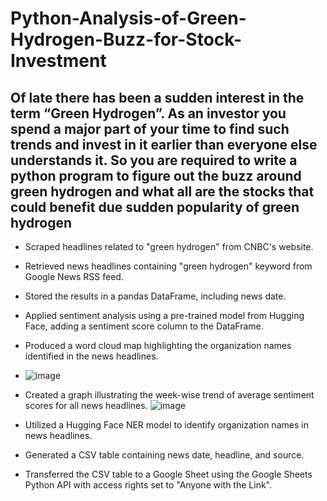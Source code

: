 # Python-Analysis-of-Green-Hydrogen-Buzz-for-Stock-Investment

## Of late there has been a sudden interest in the term “Green Hydrogen”. As an investor you spend a major part of your time to find such trends and invest in it earlier than everyone else understands it. So you are required to write a python program to figure out the buzz around green hydrogen and what all are the stocks that could benefit due sudden popularity of green hydrogen

* Scraped headlines related to "green hydrogen" from CNBC's website.
* Retrieved news headlines containing "green hydrogen" keyword from Google News RSS feed.
* Stored the results in a pandas DataFrame, including news date.
* Applied sentiment analysis using a pre-trained model from Hugging Face, adding a sentiment score column to the DataFrame.
* Produced a word cloud map highlighting the organization names identified in the news headlines.
* ![image](https://github.com/RohanRVC/Python-Analysis-of-Green-Hydrogen-Buzz-for-Stock-Investment/assets/80825254/791d0da4-1c5a-410f-832f-5a21f58acfd8)
* Created a graph illustrating the week-wise trend of average sentiment scores for all news headlines.
![image](https://github.com/RohanRVC/Python-Analysis-of-Green-Hydrogen-Buzz-for-Stock-Investment/assets/80825254/3f48ff04-6183-4afa-8dc2-e236a6bdb461)

* Utilized a Hugging Face NER model to identify organization names in news headlines.
* Generated a CSV table containing news date, headline, and source.
* Transferred the CSV table to a Google Sheet using the Google Sheets Python API with access rights set to "Anyone with the Link".
